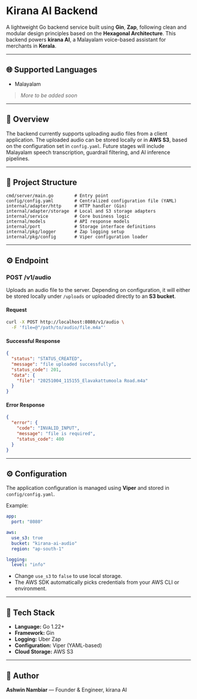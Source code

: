 # Kirana AI Backend

A lightweight Go backend service built using **Gin**, **Zap**, following clean and modular design principles based on the **Hexagonal Architecture**. This backend powers **kirana AI**, a Malayalam voice-based assistant for merchants in **Kerala**.

---

## 🌐 Supported Languages

- Malayalam

> *More to be added soon*

---

## 🚀 Overview

The backend currently supports uploading audio files from a client application. The uploaded audio can be stored locally or in **AWS S3**, based on the configuration set in `config.yaml`. Future stages will include Malayalam speech transcription, guardrail filtering, and AI inference pipelines.

---

## 🧱 Project Structure

```
cmd/server/main.go        # Entry point
config/config.yaml        # Centralized configuration file (YAML)
internal/adapter/http     # HTTP handler (Gin)
internal/adapter/storage  # Local and S3 storage adapters
internal/service          # Core business logic
internal/models           # API response models
internal/port             # Storage interface definitions
internal/pkg/logger       # Zap logging setup
internal/pkg/config       # Viper configuration loader
```

---

## ⚙️ Endpoint

### **POST /v1/audio**

Uploads an audio file to the server. Depending on configuration, it will either be stored locally under `/uploads` or uploaded directly to an **S3 bucket**.

#### Request

```bash
curl -X POST http://localhost:8080/v1/audio \
  -F 'file=@"/path/to/audio/file.m4a"'
```

#### Successful Response

```json
{
  "status": "STATUS_CREATED",
  "message": "file uploaded successfully",
  "status_code": 201,
  "data": {
    "file": "20251004_115155_Elavakattumoola Road.m4a"
  }
}
```

#### Error Response

```json
{
  "error": {
    "code": "INVALID_INPUT",
    "message": "file is required",
    "status_code": 400
  }
}
```

---

## ⚙️ Configuration

The application configuration is managed using **Viper** and stored in `config/config.yaml`.

Example:

```yaml
app:
  port: "8080"

aws:
  use_s3: true
  bucket: "kirana-ai-audio"
  region: "ap-south-1"

logging:
  level: "info"
```

* Change `use_s3` to `false` to use local storage.
* The AWS SDK automatically picks credentials from your AWS CLI or environment.

---

## 🧩 Tech Stack

* **Language:** Go 1.22+
* **Framework:** Gin
* **Logging:** Uber Zap
* **Configuration:** Viper (YAML-based)
* **Cloud Storage:** AWS S3

---

## 🧠 Author

**Ashwin Nambiar** — Founder & Engineer, kirana AI
